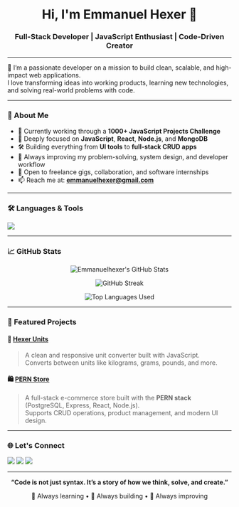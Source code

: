 <h1 align="center">Hi, I'm Emmanuel Hexer 👋</h1>
<h3 align="center">Full-Stack Developer | JavaScript Enthusiast | Code-Driven Creator</h3>

---

🚀 I’m a passionate developer on a mission to build clean, scalable, and high-impact web applications.  
I love transforming ideas into working products, learning new technologies, and solving real-world problems with code.

---

### 🧠 About Me

- 🔭 Currently working through a **1000+ JavaScript Projects Challenge**
- 🌱 Deeply focused on **JavaScript**, **React**, **Node.js**, and **MongoDB**
- 🛠 Building everything from **UI tools** to **full-stack CRUD apps**
- 🎯 Always improving my problem-solving, system design, and developer workflow
- 💬 Open to freelance gigs, collaboration, and software internships
- 📫 Reach me at: **emmanuelhexer@gmail.com**

---

### 🛠 Languages & Tools

<p>
  <img src="https://skillicons.dev/icons?i=js,ts,react,nodejs,express,mongodb,html,css,tailwind,vite,git,github,vscode,figma,netlify,vercel" />
</p>

---

### 📈 GitHub Stats

<p align="center">
  <img src="https://github-readme-stats.vercel.app/api?username=Emmanuelhexer&show_icons=true&theme=github_dark&hide_title=true" alt="Emmanuelhexer's GitHub Stats" />
</p>
<p align="center">
  <img src="https://github-readme-streak-stats.herokuapp.com/?user=Emmanuelhexer&theme=github-dark" alt="GitHub Streak" />
</p>
<p align="center">
  <img src="https://github-readme-stats.vercel.app/api/top-langs/?username=Emmanuelhexer&layout=compact&theme=github_dark" alt="Top Languages Used" />
</p>

---

### 📂 Featured Projects

#### 🔷 [Hexer Units](https://github.com/Emmanuelhexer/hexer-units)
> A clean and responsive unit converter built with JavaScript.  
> Converts between units like kilograms, grams, pounds, and more.

#### 🛍️ [PERN Store](https://github.com/Emmanuelhexer/pern-store)
> A full-stack e-commerce store built with the **PERN stack** (PostgreSQL, Express, React, Node.js).  
> Supports CRUD operations, product management, and modern UI design.

---

### 🌐 Let's Connect

<p align="left">
  <a href="https://linkedin.com/in/Emmanuelhexer" target="_blank"><img src="https://img.shields.io/badge/LinkedIn-0A66C2?style=for-the-badge&logo=linkedin&logoColor=white"/></a>
  <a href="mailto:emmanuelhexer@gmail.com"><img src="https://img.shields.io/badge/Gmail-D14836?style=for-the-badge&logo=gmail&logoColor=white"/></a>
  <a href="https://twitter.com/Emmanuelhexer" target="_blank"><img src="https://img.shields.io/badge/Twitter-1DA1F2?style=for-the-badge&logo=twitter&logoColor=white"/></a>
</p>

---

<p align="center"><b>“Code is not just syntax. It’s a story of how we think, solve, and create.”</b></p>
<p align="center">🧠 Always learning • 🧪 Always building • 🚀 Always improving</p>
